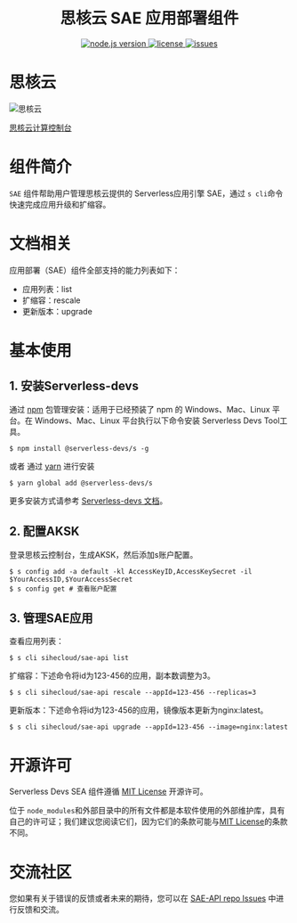 <h1 align="center">思核云 SAE 应用部署组件</h1>
<p align="center" class="flex justify-center">
  <a href="https://nodejs.org/en/" class="ml-1">
    <img src="https://img.shields.io/badge/node-%3E%3D%2010.8.0-brightgreen" alt="node.js version">
  </a>
  <a href="https://github.com/sihecloud/sae-api/blob/master/LICENSE" class="ml-1">
    <img src="https://img.shields.io/badge/License-MIT-green" alt="license">
  </a>
  <a href="https://github.com/sihecloud/sae-api/issues" class="ml-1">
    <img src="https://img.shields.io/github/issues/devsapp/sae" alt="issues">
  </a>
  </a>
</p>

# 思核云

![思核云](https://console.sihe.cloud/assets/sihe-logo-03921f6b.png)

[思核云计算控制台](https://console.sihe.cloud/)

# 组件简介

`SAE` 组件帮助用户管理思核云提供的 Serverless应用引擎 SAE，通过 `s cli`命令快速完成应用升级和扩缩容。

# 文档相关

应用部署（SAE）组件全部支持的能力列表如下：

- 应用列表：list
- 扩缩容：rescale
- 更新版本：upgrade

# 基本使用

## 1. 安装Serverless-devs

通过 [npm](https://www.npmjs.com/) 包管理安装：适用于已经预装了 npm 的 Windows、Mac、Linux 平台。在 Windows、Mac、Linux 平台执行以下命令安装 Serverless Devs Tool工具。

```shell
$ npm install @serverless-devs/s -g
```

或者 通过 [yarn](https://yarnpkg.com/) 进行安装

```shell
$ yarn global add @serverless-devs/s
```

更多安装方式请参考 [Serverless-devs 文档](https://docs.serverless-devs.com/serverless-devs/install)。

## 2. 配置AKSK

登录思核云控制台，生成AKSK，然后添加s账户配置。

```shell
$ s config add -a default -kl AccessKeyID,AccessKeySecret -il $YourAccessID,$YourAccessSecret
$ s config get # 查看账户配置
```

## 3. 管理SAE应用

查看应用列表：
```shell
$ s cli sihecloud/sae-api list
```

扩缩容：下述命令将id为123-456的应用，副本数调整为3。
```shell
$ s cli sihecloud/sae-api rescale --appId=123-456 --replicas=3
```

更新版本：下述命令将id为123-456的应用，镜像版本更新为nginx:latest。
```shell
$ s cli sihecloud/sae-api upgrade --appId=123-456 --image=nginx:latest
```


# 开源许可

Serverless Devs SEA 组件遵循 [MIT License](./LICENSE) 开源许可。

位于 `node_modules`和外部目录中的所有文件都是本软件使用的外部维护库，具有自己的许可证；我们建议您阅读它们，因为它们的条款可能与[MIT License](./LICENSE)的条款不同。

# 交流社区

您如果有关于错误的反馈或者未来的期待，您可以在 [SAE-API repo Issues](https://github.com/sihecloud/sae-api/issues) 中进行反馈和交流。
